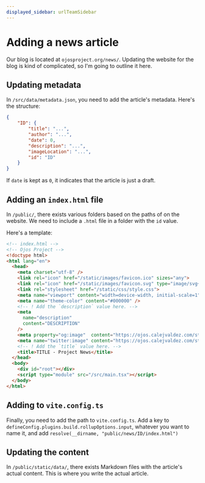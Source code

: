 ```yaml
---
displayed_sidebar: urlTeamSidebar
---
```

# Adding a news article

Our blog is located at `ojosproject.org/news/`. Updating the website for the
blog is kind of complicated, so I'm going to outline it here.

## Updating metadata

In `/src/data/metadata.json`, you need to add the article's metadata. Here's
the structure:

```json
{
    "ID": {
        "title": "...",
        "author": "...",
        "date": 0,
        "description": "...",
        "imageLocation": "...",
        "id": "ID"
    }
}
```

If `date` is kept as `0`, it indicates that the article is just a draft.

## Adding an `index.html` file

In `/public/`, there exists various folders based on the paths of on the
website. We need to include a `.html` file in a folder with the `id` value.

Here's a template:

```html
<!-- index.html -->
<!-- Ojos Project -->
<!doctype html>
<html lang="en">
  <head>
    <meta charset="utf-8" />
    <link rel="icon" href="/static/images/favicon.ico" sizes="any">
    <link rel="icon" href="/static/images/favicon.svg" type="image/svg+xml">
    <link rel="stylesheet" href="/static/css/style.css">
    <meta name="viewport" content="width=device-width, initial-scale=1" />
    <meta name="theme-color" content="#000000" />
    <!-- ! Add the `description` value here. -->
    <meta
      name="description"
      content="DESCRIPTION"
    />
    <meta property="og:image"  content="https://ojos.calejvaldez.com/static/images/oembed.png">
    <meta name="twitter:image" content="https://ojos.calejvaldez.com/static/images/oembed.png">
    <!-- ! Add the `title` value here. -->
    <title>TITLE - Project News</title>
  </head>
  <body>
    <div id="root"></div>
    <script type="module" src="/src/main.tsx"></script>
  </body>
</html>
```

## Adding to `vite.config.ts`

Finally, you need to add the path to `vite.config.ts`. Add a key to
`defineConfig.plugins.build.rollupOptions.input`, whatever you want to name it,
and add `resolve(__dirname, "public/news/ID/index.html")`

## Updating the content

In `/public/static/data/`, there exists Markdown files with the article's
actual content. This is where you write the actual article.
